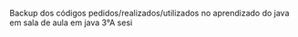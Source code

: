 Backup dos códigos pedidos/realizados/utilizados no aprendizado do java em sala de aula em java 3°A sesi
